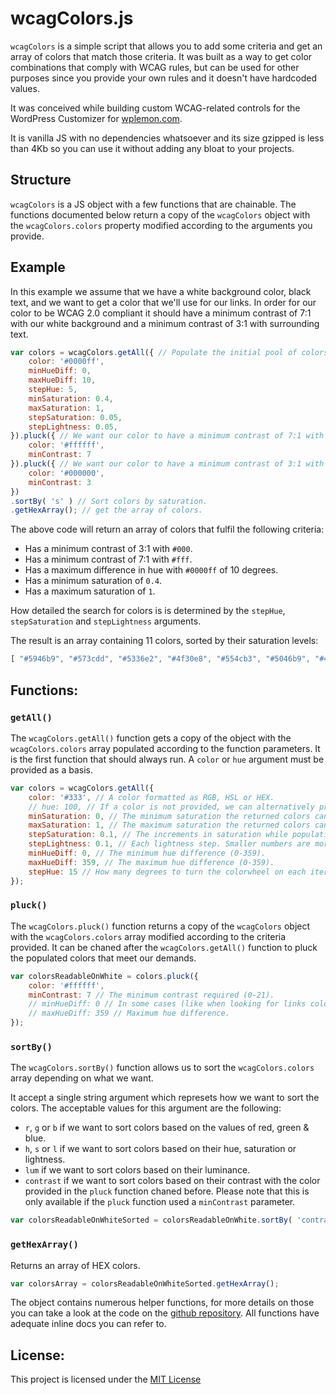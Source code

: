 # wcagColors.js

`wcagColors` is a simple script that allows you to add some criteria and get an array of colors that match those criteria. It was built as a way to get color combinations that comply with WCAG rules, but can be used for other purposes since you provide your own rules and it doesn't have hardcoded values.

It was conceived while building custom WCAG-related controls for the WordPress Customizer for [wplemon.com](https://wplemon.com).

It is vanilla JS with no dependencies whatsoever and its size gzipped is less than 4Kb so you can use it without adding any bloat to your projects.

## Structure

`wcagColors` is a JS object with a few functions that are chainable.
The functions documented below return a copy of the `wcagColors` object with the `wcagColors.colors` property modified according to the arguments you provide.

## Example

In this example we assume that we have a white background color, black text, and we want to get a color that we'll use for our links. In order for our color to be WCAG 2.0 compliant it should have a minimum contrast of 7:1 with our white background and a minimum contrast of 3:1 with surrounding text.

```js
var colors = wcagColors.getAll({ // Populate the initial pool of colors.
    color: '#0000ff',
    minHueDiff: 0,
    maxHueDiff: 10,
    stepHue: 5,
    minSaturation: 0.4,
    maxSaturation: 1,
    stepSaturation: 0.05,
    stepLightness: 0.05,
}).pluck({ // We want our color to have a minimum contrast of 7:1 with a white background.
    color: '#ffffff',
    minContrast: 7
}).pluck({ // We want our color to have a minimum contrast of 3:1 with surrounding black text.
    color: '#000000',
    minContrast: 3
})
.sortBy( 's' ) // Sort colors by saturation.
.getHexArray(); // get the array of colors.
```

The above code will return an array of colors that fulfil the following criteria:
* Has a minimum contrast of 3:1 with `#000`.
* Has a minimum contrast of 7:1 with `#fff`.
* Has a maximum difference in hue with `#0000ff` of 10 degrees.
* Has a minimum saturation of `0.4`.
* Has a maximum saturation of `1`.

How detailed the search for colors is is determined by the `stepHue`, `stepSaturation` and `stepLightness` arguments.

The result is an array containing 11 colors, sorted by their saturation levels:
```js
[ "#5946b9", "#573cdd", "#5336e2", "#4f30e8", "#554cb3", "#5046b9", "#4e42d7", "#493cdd", "#4c4cb3", "#4747d1", "#4242d7" ]
```

## Functions:

### `getAll()`

The `wcagColors.getAll()` function gets a copy of the object with the `wcagColors.colors` array populated according to the function parameters. It is the first function that should always run.
A `color` or `hue` argument must be provided as a basis.

```js
var colors = wcagColors.getAll({
    color: '#333', // A color formatted as RGB, HSL or HEX.
    // hue: 100, // If a color is not provided, we can alternatively provide a hue.
    minSaturation: 0, // The minimum saturation the returned colors can have (0-1).
    maxSaturation: 1, // The maximum saturation the returned colors can have (0-1).
    stepSaturation: 0.1, // The increments in saturation while populating for colors (0-1).
    stepLightness: 0.1, // Each lightness step. Smaller numbers are more detailed but slower.
    minHueDiff: 0, // The minimum hue difference (0-359).
    maxHueDiff: 359, // The maximum hue difference (0-359).
    stepHue: 15 // How many degrees to turn the colorwheel on each iteration.
});
```

### `pluck()`

The `wcagColors.pluck()` function returns a copy of the `wcagColors` object with the `wcagColors.colors` array modified according to the criteria provided. It can be chaned after the `wcagColors.getAll()` function to pluck the populated colors that meet our demands.

```js
var colorsReadableOnWhite = colors.pluck({
    color: '#ffffff',
    minContrast: 7 // The minimum contrast required (0-21).
    // minHueDiff: 0 // In some cases (like when looking for links colors) we may require a minimum hue difference (0-359).
    // maxHueDiff: 359 // Maximum hue difference.
});
```

### `sortBy()`

The `wcagColors.sortBy()` function allows us to sort the `wcagColors.colors` array depending on what we want.

It accept a single string argument which represets how we want to sort the colors. The acceptable values for this argument are the following:
* `r`, `g` or `b` if we want to sort colors based on the values of red, green & blue.
* `h`, `s` or `l` if we want to sort colors based on their hue, saturation or lightness.
* `lum` if we want to sort colors based on their luminance.
* `contrast` if we want to sort colors based on their contrast with the color provided in the `pluck` function chaned before. Please note that this is only available if the `pluck` function used a `minContrast` parameter.

```js
var colorsReadableOnWhiteSorted = colorsReadableOnWhite.sortBy( 'contrast' );
```

### `getHexArray()`

Returns an array of HEX colors.

```js
var colorsArray = colorsReadableOnWhiteSorted.getHexArray();
```

The object contains numerous helper functions, for more details on those you can take a look at the code on the [github repository](https://github.com/aristath/wcagColors.js/blob/master/wcagColors.js). All functions have adequate inline docs you can refer to.

## License:

This project is licensed under the [MIT License](https://opensource.org/licenses/MIT)
